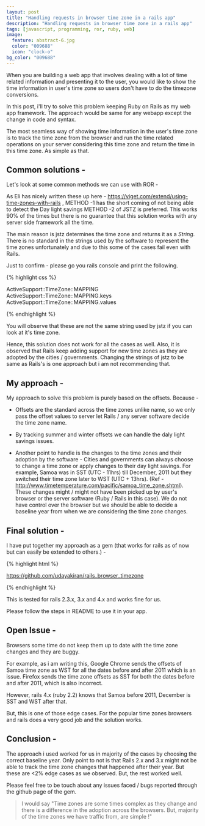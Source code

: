 ```yaml
---
layout: post
title: "Handling requests in browser time zone in a rails app"
description: "Handling requests in browser time zone in a rails app"
tags: [javascript, programming, ror, ruby, web]
image:
  feature: abstract-6.jpg
  color: "009688"
  icon: "clock-o"
bg_color: "009688"
---
```

When you are building a web app that involves dealing with a lot of time related information and presenting it to the user, you would like to show the time information in user's time zone so users don't have to do the timezone conversions.

In this post, i'll try to solve this problem keeping Ruby on Rails as my web app framework. The approach would be same for any webapp except the change in code and syntax.

The most seamless way of showing time information in the user's time zone is to track the time zone from the browser and run the time related operations on your server considering this time zone and return the time in this time zone. As simple as that.

## Common solutions -

Let's look at some common methods we can use with ROR -

As Eli has nicely written these up here - <https://viget.com/extend/using-time-zones-with-rails> , METHOD -1 has the short coming of not being able to detect the Day light savings METHOD -2 of JSTZ is preferred. This works 90% of the times but there is no guarantee that this solution works with any server side framework all the time.

The main reason is jstz determines the time zone and returns it as a *String*. There is no standard in the strings used by the software to represent the time zones unfortunately and due to this some of the cases fail even with Rails.

Just to confirm - please go you rails console and print the following.

{% highlight css %}

ActiveSupport::TimeZone::MAPPING
ActiveSupport::TimeZone::MAPPING.keys
ActiveSupport::TimeZone::MAPPING.values

{% endhighlight %}

You will observe that these are not the same string used by jstz if you can look at it's time zone.

Hence, this solution does not work for all the cases as well. Also, it is observed that Rails keep adding support for new time zones as they are adopted by the cities / governments. Changing the strings of jstz to be same as Rails's is one approach but i am not recommending that.

## My approach -


My approach to solve this problem is purely based on the offsets. Because -

* Offsets are the standard across the time zones unlike name, so we only pass the offset values to server let Rails / any server software decide the time zone name.

 * By tracking summer and winter offsets we can handle the daly light savings issues.

 * Another point to handle is the changes to the time zones and their adoption by the software -
Cities and governments can always choose to change a time zone or apply changes to their day light savings.  For example, Samoa was in SST (UTC - 11hrs) till December, 2011 but they switched their time zone later to WST (UTC + 13hrs).
(Ref - <http://www.timetemperature.com/pacific/samoa_time_zone.shtml>).  These changes might / might not have been picked up by user's browser or the server software (Ruby / Rails in this case). We do not have control over the browser but we should be able to decide a baseline year from when we are considering the time zone changes.


## Final solution -

I have put together my approach as a gem (that works for rails as of now but can easily be extended to others.) -

{% highlight html %}

https://github.com/udayakiran/rails_browser_timezone

{% endhighlight %}

This is tested for rails 2.3.x, 3.x and 4.x and works fine for us.

Please follow the steps in README to use it in your app.

## Open Issue -


 Browsers some time do not keep them up to date with the time zone changes and they are buggy.

For example, as i am writing this, Google Chrome sends the offsets of Samoa time zone as WST for all the dates before and after 2011 which is an issue. Firefox sends the time zone offsets as SST for both the dates before and after 2011, which is also incorrect.

However, rails 4.x (ruby 2.2) knows that Samoa before 2011, December is SST and  WST after that.

But, this is one of those edge cases. For the popular time zones browsers and rails does a very good job and the solution works.

## Conclusion -

The approach i used worked for us in majority of the cases by choosing the correct baseline year. Only point to not is that Rails 2.x and 3.x might not be able to track the time zone changes that happened after their year. But these are <2% edge cases as we observed. But, the rest worked well.

Please feel free to be touch about any issues faced / bugs reported through the github page of the gem.

> I would say "Time zones are some times complex as they change and there is a difference in the adoption across the browsers. But, majority of the time zones we have traffic from, are simple !"
